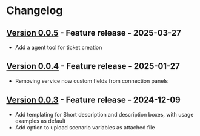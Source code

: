 # Changelog

## [Version 0.0.5](https://github.com/dataiku/dss-plugin-servicenow/releases/tag/v0.0.5) - Feature release - 2025-03-27

- Add a agent tool for ticket creation

## [Version 0.0.4](https://github.com/dataiku/dss-plugin-servicenow/releases/tag/v0.0.4) - Feature release - 2025-01-27

- Removing service now custom fields from connection panels

## [Version 0.0.3](https://github.com/dataiku/dss-plugin-servicenow/releases/tag/v0.0.3) - Feature release - 2024-12-09

- Add templating for Short description and description boxes, with usage examples as default
- Add option to upload scenario variables as attached file
